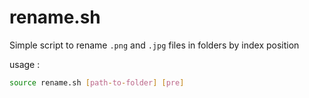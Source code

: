 # rename.sh

Simple script to rename ```.png``` and ```.jpg``` files in folders by index position

usage : 
```bash
source rename.sh [path-to-folder] [pre]
```


